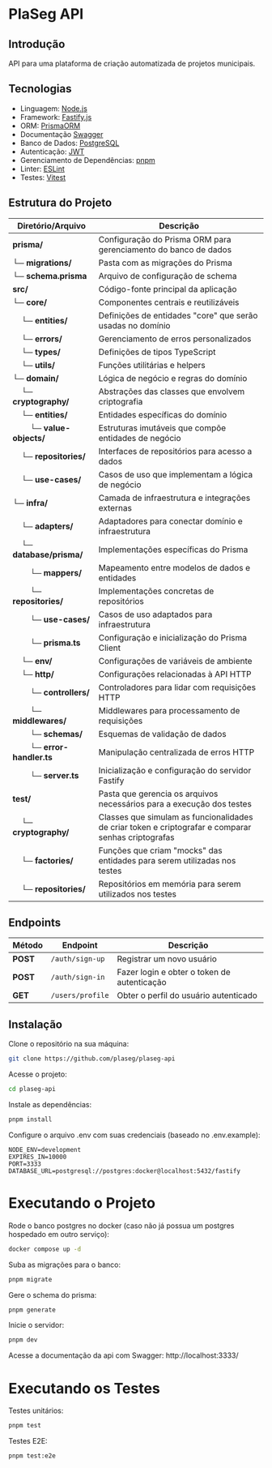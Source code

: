 # PlaSeg API

## Introdução

API para uma plataforma de criação automatizada de projetos municipais.

## Tecnologias

- Linguagem: [Node.js](https://nodejs.org)
- Framework: [Fastify.js](https://www.fastify.io)
- ORM: [PrismaORM](https://www.prisma.io)
- Documentação [Swagger](https://swagger.io/)
- Banco de Dados: [PostgreSQL](https://www.postgresql.org)
- Autenticação: [JWT](https://jwt.io)
- Gerenciamento de Dependências: [pnpm](https://pnpm.io)
- Linter: [ESLint](https://eslint.org)
- Testes: [Vitest](https://vitest.dev)

## Estrutura do Projeto

| Diretório/Arquivo                                                       | Descrição                                                                                           |
| ----------------------------------------------------------------------- | --------------------------------------------------------------------------------------------------- |
| **prisma/**                                                             | Configuração do Prisma ORM para gerenciamento do banco de dados                                     |
| └─ **migrations/**                                                      | Pasta com as migrações do Prisma                                                                    |
| └─ **schema.prisma**                                                    | Arquivo de configuração de schema                                                                   |
| **src/**                                                                | Código-fonte principal da aplicação                                                                 |
| └─ **core/**                                                            | Componentes centrais e reutilizáveis                                                                |
| &nbsp;&nbsp;&nbsp;&nbsp;└─ **entities/**                                | Definições de entidades "core" que serão usadas no domínio                                          |
| &nbsp;&nbsp;&nbsp;&nbsp;└─ **errors/**                                  | Gerenciamento de erros personalizados                                                               |
| &nbsp;&nbsp;&nbsp;&nbsp;└─ **types/**                                   | Definições de tipos TypeScript                                                                      |
| &nbsp;&nbsp;&nbsp;&nbsp;└─ **utils/**                                   | Funções utilitárias e helpers                                                                       |
| └─ **domain/**                                                          | Lógica de negócio e regras do domínio                                                               |
| &nbsp;&nbsp;&nbsp;&nbsp;└─ **cryptography/**                            | Abstrações das classes que envolvem criptografia                                                    |
| &nbsp;&nbsp;&nbsp;&nbsp;└─ **entities/**                                | Entidades específicas do domínio                                                                    |
| &nbsp;&nbsp;&nbsp;&nbsp;&nbsp;&nbsp;&nbsp;&nbsp;└─ **value-objects/**   | Estruturas imutáveis que compõe entidades de negócio                                                |
| &nbsp;&nbsp;&nbsp;&nbsp;└─ **repositories/**                            | Interfaces de repositórios para acesso a dados                                                      |
| &nbsp;&nbsp;&nbsp;&nbsp;└─ **use-cases/**                               | Casos de uso que implementam a lógica de negócio                                                    |
| └─ **infra/**                                                           | Camada de infraestrutura e integrações externas                                                     |
| &nbsp;&nbsp;&nbsp;&nbsp;└─ **adapters/**                                | Adaptadores para conectar domínio e infraestrutura                                                  |
| &nbsp;&nbsp;&nbsp;&nbsp;└─ **database/prisma/**                         | Implementações específicas do Prisma                                                                |
| &nbsp;&nbsp;&nbsp;&nbsp;&nbsp;&nbsp;&nbsp;&nbsp;└─ **mappers/**         | Mapeamento entre modelos de dados e entidades                                                       |
| &nbsp;&nbsp;&nbsp;&nbsp;&nbsp;&nbsp;&nbsp;&nbsp;└─ **repositories/**    | Implementações concretas de repositórios                                                            |
| &nbsp;&nbsp;&nbsp;&nbsp;&nbsp;&nbsp;&nbsp;&nbsp;└─ **use-cases/**       | Casos de uso adaptados para infraestrutura                                                          |
| &nbsp;&nbsp;&nbsp;&nbsp;&nbsp;&nbsp;&nbsp;&nbsp;└─ **prisma.ts**        | Configuração e inicialização do Prisma Client                                                       |
| &nbsp;&nbsp;&nbsp;&nbsp;└─ **env/**                                     | Configurações de variáveis de ambiente                                                              |
| &nbsp;&nbsp;&nbsp;&nbsp;└─ **http/**                                    | Configurações relacionadas à API HTTP                                                               |
| &nbsp;&nbsp;&nbsp;&nbsp;&nbsp;&nbsp;&nbsp;&nbsp;└─ **controllers/**     | Controladores para lidar com requisições HTTP                                                       |
| &nbsp;&nbsp;&nbsp;&nbsp;&nbsp;&nbsp;&nbsp;&nbsp;└─ **middlewares/**     | Middlewares para processamento de requisições                                                       |
| &nbsp;&nbsp;&nbsp;&nbsp;&nbsp;&nbsp;&nbsp;&nbsp;└─ **schemas/**         | Esquemas de validação de dados                                                                      |
| &nbsp;&nbsp;&nbsp;&nbsp;&nbsp;&nbsp;&nbsp;&nbsp;└─ **error-handler.ts** | Manipulação centralizada de erros HTTP                                                              |
| &nbsp;&nbsp;&nbsp;&nbsp;&nbsp;&nbsp;&nbsp;&nbsp;└─ **server.ts**        | Inicialização e configuração do servidor Fastify                                                    |
| **test/**                                                               | Pasta que gerencia os arquivos necessários para a execução dos testes                               |
| &nbsp;&nbsp;&nbsp;&nbsp;└─ **cryptography/**                            | Classes que simulam as funcionalidades de criar token e criptografar e comparar senhas criptografas |
| &nbsp;&nbsp;&nbsp;&nbsp;└─ **factories/**                               | Funções que criam "mocks" das entidades para serem utilizadas nos testes                            |
| &nbsp;&nbsp;&nbsp;&nbsp;└─ **repositories/**                            | Repositórios em memória para serem utilizados nos testes                                            |

## Endpoints

| Método   | Endpoint         | Descrição                                   |
| -------- | ---------------- | ------------------------------------------- |
| **POST** | `/auth/sign-up`  | Registrar um novo usuário                   |
| **POST** | `/auth/sign-in`  | Fazer login e obter o token de autenticação |
| **GET**  | `/users/profile` | Obter o perfil do usuário autenticado       |

## Instalação

Clone o repositório na sua máquina:

```bash
git clone https://github.com/plaseg/plaseg-api
```

Acesse o projeto:

```bash
cd plaseg-api
```

Instale as dependências:

```bash
pnpm install
```

Configure o arquivo .env com suas credenciais (baseado no .env.example):

```env
NODE_ENV=development
EXPIRES_IN=10000
PORT=3333
DATABASE_URL=postgresql://postgres:docker@localhost:5432/fastify
```

# Executando o Projeto

Rode o banco postgres no docker (caso não já possua um postgres hospedado em outro serviço):

```bash
docker compose up -d
```

Suba as migrações para o banco:

```bash
pnpm migrate
```

Gere o schema do prisma:

```bash
pnpm generate
```

Inicie o servidor:

```bash
pnpm dev
```

Acesse a documentação da api com Swagger: http://localhost:3333/

# Executando os Testes

Testes unitários:

```bash
pnpm test
```

Testes E2E:

```bash
pnpm test:e2e
```
